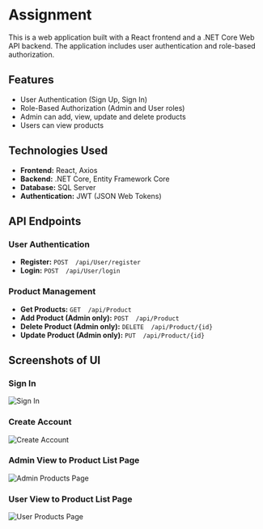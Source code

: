 # Assignment 
This is a web application built with a React frontend and a .NET Core Web API backend. The application includes user authentication and role-based authorization.

## Features  
- User Authentication (Sign Up, Sign In) 
- Role-Based Authorization (Admin and User roles) 
- Admin can add, view, update and delete products 
- Users can view products 

## Technologies Used  

-  **Frontend:** React, Axios 
- **Backend:** .NET Core, Entity Framework Core 
-  **Database:** SQL Server  
-  **Authentication:** JWT (JSON Web Tokens)

## API Endpoints

### User Authentication

-   **Register:** `POST  /api/User/register`
-   **Login:** `POST  /api/User/login`

### Product Management

-   **Get Products:** `GET  /api/Product`
-   **Add Product (Admin only):** `POST  /api/Product`
-   **Delete Product (Admin only):** `DELETE  /api/Product/{id}`
-   **Update Product (Admin only):** `PUT  /api/Product/{id}`

## Screenshots of UI

###  **Sign In**

  
![Sign In](https://github.com/Aamir3644/Weoto_Assignment/assets/91945871/f2bbf4e9-8d57-401f-88ba-96ff11d348d4)

###  **Create Account**


![Create Account](https://github.com/Aamir3644/Weoto_Assignment/assets/91945871/da2f3d4e-887b-432a-b2f0-0fbc2b9e3ffc)

###  **Admin View to Product List Page**

  
![Admin Products Page](https://github.com/Aamir3644/Weoto_Assignment/assets/91945871/6f5f6b19-edf1-4a73-9471-0fa0043086f2)

###  **User View to Product List Page**

  
![User Products Page](https://github.com/Aamir3644/Weoto_Assignment/assets/91945871/5c870a7b-9240-43ee-8a91-646b07c09cf3)


